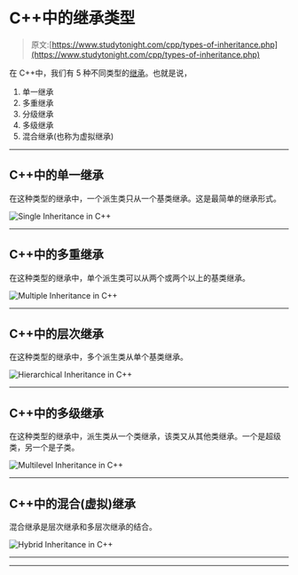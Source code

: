 # C++中的继承类型

> 原文:[https://www.studytonight.com/cpp/types-of-inheritance.php](https://www.studytonight.com/cpp/types-of-inheritance.php)

在 C++中，我们有 5 种不同类型的[继承](overview-of-inheritance.php)。也就是说，

1.  单一继承
2.  多重继承
3.  分级继承
4.  多级继承
5.  混合继承(也称为虚拟继承)

* * *

## C++中的单一继承

在这种类型的继承中，一个派生类只从一个基类继承。这是最简单的继承形式。

![Single Inheritance in C++](../Images/da6bc53cfb2201d9d41d37cb6b2dfc2f.png)

* * *

## C++中的多重继承

在这种类型的继承中，单个派生类可以从两个或两个以上的基类继承。

![Multiple Inheritance in C++](../Images/ab268002703d499ca5f7b65ef89314e9.png)

* * *

## C++中的层次继承

在这种类型的继承中，多个派生类从单个基类继承。

![Hierarchical Inheritance in C++](../Images/9236a3ee05854dc79ccae410a944b77e.png)

* * *

## C++中的多级继承

在这种类型的继承中，派生类从一个类继承，该类又从其他类继承。一个是超级类，另一个是子类。

![Multilevel Inheritance in C++](../Images/a12062ce62999f1f097062078616d246.png)

* * *

## C++中的混合(虚拟)继承

混合继承是层次继承和多层次继承的结合。

![Hybrid Inheritance in C++](../Images/01c935d562b108b92daa8186d5b1697b.png)

* * *

* * *